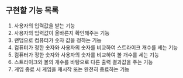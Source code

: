 ## 구현할 기능 목록

1. 사용자의 입력값을 받는 기능
2. 사용자의 입력값이 올바른지 확인해주는 기능
3. 랜덤으로 컴퓨터가 숫자 값을 정하는 기능
4. 컴퓨터가 정한 숫자와 사용자의 숫자를 비교하여 스트라이크 개수를 세는 기능
5. 컴퓨터가 정한 숫자와 사용자의 숫자를 비교하여 볼 개수를 세는 기능
6. 스트라이크와 볼의 개수를 바탕으로 다른 출력 결과값을 주는 기능
7. 게임 종료 시 게임을 재시작 또는 완전히 종료하는 기능
